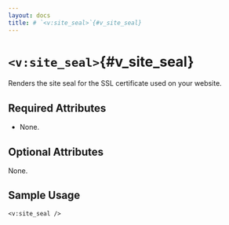 ```yaml
---
layout: docs
title: # `<v:site_seal>`{#v_site_seal}
---
```


# `<v:site_seal>`{#v_site_seal}

Renders the site seal for the SSL certificate used on your website.

## Required Attributes

-   None.

## Optional Attributes

None.

## Sample Usage

    <v:site_seal />
